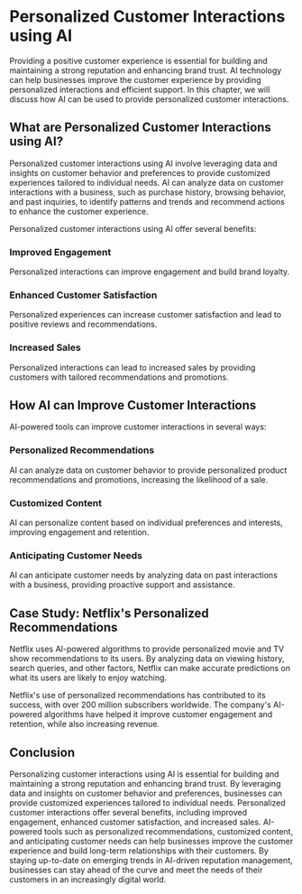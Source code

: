 Personalized Customer Interactions using AI
=============================================================================================

Providing a positive customer experience is essential for building and maintaining a strong reputation and enhancing brand trust. AI technology can help businesses improve the customer experience by providing personalized interactions and efficient support. In this chapter, we will discuss how AI can be used to provide personalized customer interactions.

What are Personalized Customer Interactions using AI?
-----------------------------------------------------

Personalized customer interactions using AI involve leveraging data and insights on customer behavior and preferences to provide customized experiences tailored to individual needs. AI can analyze data on customer interactions with a business, such as purchase history, browsing behavior, and past inquiries, to identify patterns and trends and recommend actions to enhance the customer experience.

Personalized customer interactions using AI offer several benefits:

### Improved Engagement

Personalized interactions can improve engagement and build brand loyalty.

### Enhanced Customer Satisfaction

Personalized experiences can increase customer satisfaction and lead to positive reviews and recommendations.

### Increased Sales

Personalized interactions can lead to increased sales by providing customers with tailored recommendations and promotions.

How AI can Improve Customer Interactions
----------------------------------------

AI-powered tools can improve customer interactions in several ways:

### Personalized Recommendations

AI can analyze data on customer behavior to provide personalized product recommendations and promotions, increasing the likelihood of a sale.

### Customized Content

AI can personalize content based on individual preferences and interests, improving engagement and retention.

### Anticipating Customer Needs

AI can anticipate customer needs by analyzing data on past interactions with a business, providing proactive support and assistance.

Case Study: Netflix's Personalized Recommendations
--------------------------------------------------

Netflix uses AI-powered algorithms to provide personalized movie and TV show recommendations to its users. By analyzing data on viewing history, search queries, and other factors, Netflix can make accurate predictions on what its users are likely to enjoy watching.

Netflix's use of personalized recommendations has contributed to its success, with over 200 million subscribers worldwide. The company's AI-powered algorithms have helped it improve customer engagement and retention, while also increasing revenue.

Conclusion
----------

Personalizing customer interactions using AI is essential for building and maintaining a strong reputation and enhancing brand trust. By leveraging data and insights on customer behavior and preferences, businesses can provide customized experiences tailored to individual needs. Personalized customer interactions offer several benefits, including improved engagement, enhanced customer satisfaction, and increased sales. AI-powered tools such as personalized recommendations, customized content, and anticipating customer needs can help businesses improve the customer experience and build long-term relationships with their customers. By staying up-to-date on emerging trends in AI-driven reputation management, businesses can stay ahead of the curve and meet the needs of their customers in an increasingly digital world.
